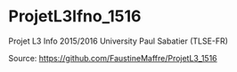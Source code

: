 # ProjetL3Ifno_1516
Projet L3 Info 2015/2016 University Paul Sabatier (TLSE-FR)

Source: https://github.com/FaustineMaffre/ProjetL3_1516
